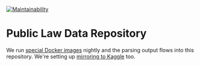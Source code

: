 [![Maintainability](https://api.codeclimate.com/v1/badges/3f7d148a9399311ce1f8/maintainability)](https://codeclimate.com/github/public-law/data/maintainability)

# Public Law Data Repository

We run [special Docker images](https://hub.docker.com/u/publiclaw) nightly and the parsing output flows into this repository. We're
setting up [mirroring to Kaggle](https://www.kaggle.com/public-law) too.
